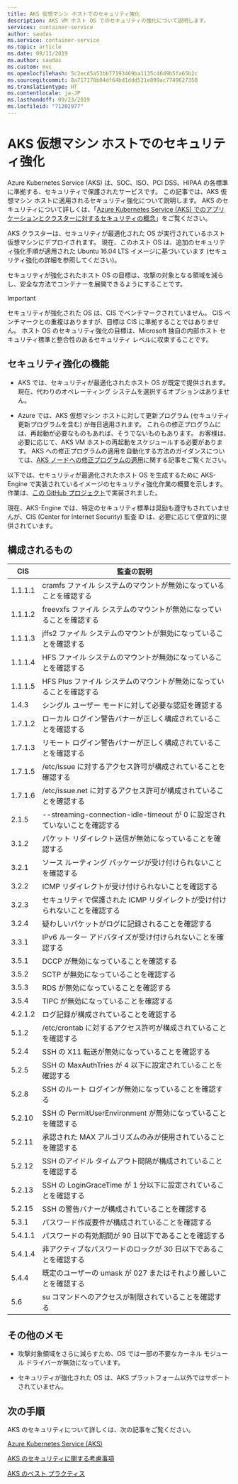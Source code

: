 ```yaml
---
title: AKS 仮想マシン ホストでのセキュリティ強化
description: AKS VM ホスト OS でのセキュリティの強化について説明します。
services: container-service
author: saudas
ms.service: container-service
ms.topic: article
ms.date: 09/11/2019
ms.author: saudas
ms.custom: mvc
ms.openlocfilehash: 5c2ecd5a53bb77193469ba1135c46d9b5fa65b2c
ms.sourcegitcommit: 8a717170b04df64bd1ddd521e899ac7749627350
ms.translationtype: HT
ms.contentlocale: ja-JP
ms.lasthandoff: 09/23/2019
ms.locfileid: "71202977"
---
```

# <a name="security-hardening-in-aks-virtual-machine-hosts"></a>AKS 仮想マシン ホストでのセキュリティ強化 

Azure Kubernetes Service (AKS) は、SOC、ISO、PCI DSS、HIPAA の各標準に準拠する、セキュリティで保護されたサービスです。 この記事では、AKS 仮想マシン ホストに適用されるセキュリティ強化について説明します。 AKS のセキュリティについて詳しくは、「[Azure Kubernetes Service (AKS) でのアプリケーションとクラスターに対するセキュリティの概念](https://docs.microsoft.com/azure/aks/concepts-security)」をご覧ください。

AKS クラスターは、セキュリティが最適化された OS が実行されているホスト仮想マシンにデプロイされます。 現在、このホスト OS は、追加のセキュリティ強化手順が適用された Ubuntu 16.04 LTS イメージに基づいています (セキュリティ強化の詳細を参照してください)。   

セキュリティが強化されたホスト OS の目標は、攻撃の対象となる領域を減らし、安全な方法でコンテナーを展開できるようにすることです。 

> [!Important]
> セキュリティが強化された OS は、CIS でベンチマークされていません。 CIS ベンチマークとの重複はありますが、目標は CIS に準拠することではありません。 ホスト OS のセキュリティ強化の目標は、Microsoft 独自の内部ホスト セキュリティ標準と整合性のあるセキュリティ レベルに収束することです。 

## <a name="security-hardening-features"></a>セキュリティ強化の機能 

* AKS では、セキュリティが最適化されたホスト OS が既定で提供されます。 現在、代わりのオペレーティング システムを選択するオプションはありません。 

* Azure では、AKS 仮想マシン ホストに対して更新プログラム (セキュリティ更新プログラムを含む) が毎日適用されます。 これらの修正プログラムには、再起動が必要なものもあれば、そうでないものもあります。 お客様は、必要に応じて、AKS VM ホストの再起動をスケジュールする必要があります。 AKS への修正プログラムの適用を自動化する方法のガイダンスについては、[AKS ノードへの修正プログラムの適用](https://docs.microsoft.com/en-us/azure/aks/node-updates-kured)に関する記事をご覧ください。

以下では、セキュリティが最適化されたホスト OS を生成するために AKS-Engine で実装されているイメージのセキュリティ強化作業の概要を示します。 作業は、[この GitHub プロジェクト](https://github.com/Azure/aks-engine/projects/7)で実装されました。  

現在、AKS-Engine では、特定のセキュリティ標準は奨励も遵守もされていませんが、CIS (Center for Internet Security) 監査 ID は、必要に応じて便宜的に提供されています。 

## <a name="whats-configured"></a>構成されるもの

| CIS  | 監査の説明| 
|---|---|
| 1.1.1.1 |cramfs ファイル システムのマウントが無効になっていることを確認する|
| 1.1.1.2 |freevxfs ファイル システムのマウントが無効になっていることを確認する|
| 1.1.1.3 |jffs2 ファイル システムのマウントが無効になっていることを確認する|
| 1.1.1.4 |HFS ファイル システムのマウントが無効になっていることを確認する|
| 1.1.1.5 |HFS Plus ファイル システムのマウントが無効になっていることを確認する|
|1.4.3 |シングル ユーザー モードに対して必要な認証を確認する |
|1.7.1.2 |ローカル ログイン警告バナーが正しく構成されていることを確認する |
|1.7.1.3 |リモート ログイン警告バナーが正しく構成されていることを確認する |
|1.7.1.5 |/etc/issue に対するアクセス許可が構成されていることを確認する |
|1.7.1.6 |/etc/issue.net に対するアクセス許可が構成されていることを確認する |
|2.1.5 |--streaming-connection-idle-timeout が 0 に設定されていないことを確認する |
|3.1.2 |パケット リダイレクト送信が無効になっていることを確認する |
|3.2.1 |ソース ルーティング パッケージが受け付けられないことを確認する |
|3.2.2 |ICMP リダイレクトが受け付けられないことを確認する |
|3.2.3 |セキュリティで保護された ICMP リダイレクトが受け付けられないことを確認する |
|3.2.4 |疑わしいパケットがログに記録されることを確認する |
|3.3.1 |IPv6 ルーター アドバタイズが受け付けられないことを確認する |
|3.5.1 |DCCP が無効になっていることを確認する |
|3.5.2 |SCTP が無効になっていることを確認する |
|3.5.3 |RDS が無効になっていることを確認する |
|3.5.4 |TIPC が無効になっていることを確認する |
|4.2.1.2 |ログ記録が構成されていることを確認する |
|5.1.2 |/etc/crontab に対するアクセス許可が構成されていることを確認する |
|5.2.4 |SSH の X11 転送が無効になっていることを確認する |
|5.2.5 |SSH の MaxAuthTries が 4 以下に設定されていることを確認する |
|5.2.8 |SSH のルート ログインが無効になっていることを確認する |
|5.2.10 |SSH の PermitUserEnvironment が無効になっていることを確認する |
|5.2.11 |承認された MAX アルゴリズムのみが使用されていることを確認する |
|5.2.12 |SSH のアイドル タイムアウト間隔が構成されていることを確認する |
|5.2.13 |SSH の LoginGraceTime が 1 分以下に設定されていることを確認する |
|5.2.15 |SSH の警告バナーが構成されていることを確認する |
|5.3.1 |パスワード作成要件が構成されていることを確認する |
|5.4.1.1 |パスワードの有効期間が 90 日以下であることを確認する |
|5.4.1.4 |非アクティブなパスワードのロックが 30 日以下であることを確認する |
|5.4.4 |既定のユーザーの umask が 027 またはそれより厳しいことを確認する |
|5.6 |su コマンドへのアクセスが制限されていることを確認する|

## <a name="additional-notes"></a>その他のメモ
 
* 攻撃対象領域をさらに減らすため、OS では一部の不要なカーネル モジュール ドライバーが無効になっています。 

* セキュリティが強化された OS は、AKS プラットフォーム以外ではサポートされていません。 

## <a name="next-steps"></a>次の手順  

AKS のセキュリティについて詳しくは、次の記事をご覧ください。 

[Azure Kubernetes Service (AKS)](https://docs.microsoft.com/azure/aks/intro-kubernetes)

[AKS のセキュリティに関する考慮事項](https://docs.microsoft.com/azure/aks/concepts-security)

[AKS のベスト プラクティス](https://docs.microsoft.com/azure/aks/best-practices)
